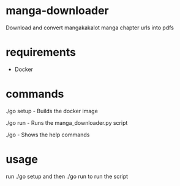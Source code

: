 # manga-downloader

Download and convert mangakakalot manga chapter urls into pdfs

# requirements

- Docker

# commands

./go setup - Builds the docker image

./go run - Runs the manga_downloader.py script

./go - Shows the help commands

# usage

run ./go setup and then ./go run to run the script
